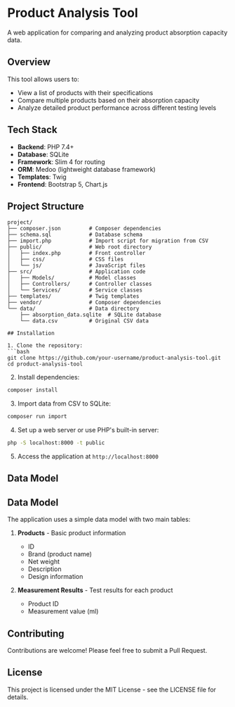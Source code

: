 # Product Analysis Tool

A web application for comparing and analyzing product absorption capacity data.

## Overview

This tool allows users to:
- View a list of products with their specifications
- Compare multiple products based on their absorption capacity
- Analyze detailed product performance across different testing levels

## Tech Stack

- **Backend**: PHP 7.4+
- **Database**: SQLite
- **Framework**: Slim 4 for routing
- **ORM**: Medoo (lightweight database framework)
- **Templates**: Twig
- **Frontend**: Bootstrap 5, Chart.js

## Project Structure

```
project/
├── composer.json         # Composer dependencies
├── schema.sql            # Database schema
├── import.php            # Import script for migration from CSV
├── public/               # Web root directory
│   ├── index.php         # Front controller
│   ├── css/              # CSS files
│   └── js/               # JavaScript files
├── src/                  # Application code
│   ├── Models/           # Model classes
│   ├── Controllers/      # Controller classes
│   └── Services/         # Service classes
├── templates/            # Twig templates
├── vendor/               # Composer dependencies
└── data/                 # Data directory
    ├── absorption_data.sqlite  # SQLite database
    └── data.csv          # Original CSV data

## Installation

1. Clone the repository:
```bash
git clone https://github.com/your-username/product-analysis-tool.git
cd product-analysis-tool
```

2. Install dependencies:
```bash
composer install
```

3. Import data from CSV to SQLite:
```bash
composer run import
```

4. Set up a web server or use PHP's built-in server:
```bash
php -S localhost:8000 -t public
```

5. Access the application at `http://localhost:8000`

## Data Model

## Data Model

The application uses a simple data model with two main tables:

1. **Products** - Basic product information
   - ID
   - Brand (product name)
   - Net weight
   - Description
   - Design information

2. **Measurement Results** - Test results for each product
   - Product ID
   - Measurement value (ml)


## Contributing

Contributions are welcome! Please feel free to submit a Pull Request.

## License

This project is licensed under the MIT License - see the LICENSE file for details.